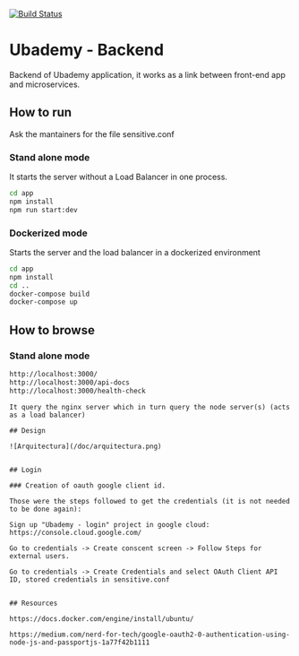 [![Build Status](https://app.travis-ci.com/la-venganza/ubademy-back.svg?branch=develop)](https://app.travis-ci.com/la-venganza/ubademy-back)

# Ubademy - Backend

Backend of Ubademy application, it works as a link between front-end app and microservices.


## How to run

Ask the mantainers for the file sensitive.conf

### Stand alone mode

It starts the server without a Load Balancer in one process.

```bash
cd app
npm install
npm run start:dev
```

### Dockerized mode

Starts the server and the load balancer in a dockerized environment

```bash
cd app
npm install
cd ..
docker-compose build
docker-compose up
```


## How to browse

### Stand alone mode 

```bash
http://localhost:3000/
http://localhost:3000/api-docs 
http://localhost:3000/health-check
```

```
It query the nginx server which in turn query the node server(s) (acts as a load balancer)

## Design

![Arquitectura](/doc/arquitectura.png)


## Login

### Creation of oauth google client id.

Those were the steps followed to get the credentials (it is not needed to be done again):

Sign up "Ubademy - login" project in google cloud: https://console.cloud.google.com/

Go to credentials -> Create conscent screen -> Follow Steps for external users.

Go to credentials -> Create Credentials and select OAuth Client API ID, stored credentials in sensitive.conf


## Resources

https://docs.docker.com/engine/install/ubuntu/

https://medium.com/nerd-for-tech/google-oauth2-0-authentication-using-node-js-and-passportjs-1a77f42b1111
